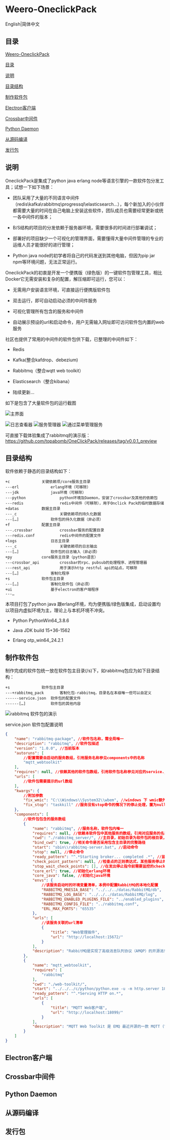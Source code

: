 # Weero-OneclickPack

English\|简体中文

## 目录

[Weero-OneclickPack](#_Toc97723182)

[目录](#目录)

[说明](#_Toc97723184)

[目录结构](#_Toc97723185)

[制作软件包](#_Toc97723186)

[Electron客户端](#electron客户端)

[Crossbar中间件](#_Toc97723188)

[Python Daemon](#_Toc97723189)

[从源码编译](#_Toc97723190)

[发行包](#_Toc97723191)

## 说明

OneclickPack是集成了python java erlang node等语言引擎的一款软件包分发工具；试想一下如下场景：

-   团队采用了大量的不同语言中间件（redis\\kafka\\rabbitmq\\progressql\\elasticsearch…），每个新加入的小伙伴都需要大量的时间在自己电脑上安装这些软件，团队成员也需要经常更新或统一各中间件的版本；

-   B/S结构的项目的分发依赖于服务器环境，需要很多的时间进行部署调试；

-   部署好的项目缺少一个可视化的管理界面，需要懂得大量中间件管理的专业的运维人员才能很好的进行管理；

-   Python java node的初学者将自己的代码发送到其他电脑，但因为pip jar npm等环境问题，无法正常运行。

OneclickPack的初衷是开发一个便携版（绿色版）的一键软件包管理工具，相比Docker它无需安装和复杂的配置，解压缩即可运行，您可以：

-   无需用户安装语言环境，可直接运行便携版软件包

-   双击运行，即可自动启动必须的中间件服务

-   可视化管理所有包含的服务和中间件

-   自动展示预设的url和启动命令，用户无需输入网址即可访问软件包内置的web服务

社区也提供了常用的中间件的软件包供下载，已整理的中间件如下：

-   Redis

-   Kafka(整合kafdrop、debezium)

-   Rabbitmq（整合wqtt web toolkit）

-   Elasticsearch（整合kibana）

-   陆续更新…

如下是包含了大量软件包的运行截图

![主界面](media/e279b91bed55e0776d3ca2087a6cd36a.png)

![日志查看器](media/e4d0acd1668a9ee7894f8bf581e6e3a5.png) ![服务管理器](media/a472388c0b1b4ee968638a3ad073ffa4.png) ![通过菜单管理服务](media/cccc64a8f7b4ad51eb9355f64e8bf49e.png)

可直接下载体验集成了rabbitmq的演示版：https://github.com/topabomb/OneClickPack/releases/tag/v0.0.1_preview

## 目录结构

软件依赖于静态的目录结构如下：

~~~~~~~~~~~~~~~~~~~~~~~~~~~~~~~~~~~~~~~~~~~~~~~~~~~~~~~~~~~~~~~~~~~~~~~~~~~~~~~~
+c				关键依赖项/core服务主目录
---erl				erlang环境（可移除）
---jdk				java环境（可移除）
---python				python环境及Daemon，安装了crossbar及其他的依赖包
---redis				redis中间件（可移除），用于Onclick Pack的临时数据存储
+datas			数据主目录
---_c					关键依赖项的持久化数据
---[…]				软件包的持久化数据（非必须）
+f				配置主目录
---.crossbar			crossbar服务的配置目录
---redis.conf			redis中间件的配置文件
+logs				日志主目录
---_c					关键依赖项的日志输出
---[…]				软件包的日志输入（非必须）
+py				core服务主目录（python语言）
---crossbar_api			crossbar的rpc、pubsub的处理程序、进程管理器
---rest_api				用于演示http restful api的站点，可移除
---[…]				客制化程序
+s				软件包主目录
---[…]				客制化软件包（非必须）
+ui					基于electron的客户端程序
---…
~~~~~~~~~~~~~~~~~~~~~~~~~~~~~~~~~~~~~~~~~~~~~~~~~~~~~~~~~~~~~~~~~~~~~~~~~~~~~~~~

本项目打包了python java 跟erlang环境，均为便携版/绿色版集成，启动设置均以项目内虚拟环境为主，理论上与本机环境不冲突。

-   Python PythonWin64_3.8.6

-   Java JDK build 15+36-1562

-   Erlang otp_win64_24.2.1

## 制作软件包

制作完成的软件包统一放在软件包主目录(/s)下，如rabbitmq包应为如下目录结构：

~~~~~~~~~~~~~~~~~~~~~~~~~~~~~~~~~~~~~~~~~~~~~~~~~~~~~~~~~~~~~~~~~~~~~~~~~~~~~~~~
+s				软件包主目录
---+rabbitmq_pack		客制化包-rabbitmq，目录名在本级唯一但可以自定义
------service.json	软件包的配置文件
------[…]			软件包的其他内容
~~~~~~~~~~~~~~~~~~~~~~~~~~~~~~~~~~~~~~~~~~~~~~~~~~~~~~~~~~~~~~~~~~~~~~~~~~~~~~~~

![rabbitmq 软件包的演示](media/79c1ba874b62c49fed5934ea73678bfd.png)

service.json 软件包配置说明

~~~~~~~~~~~~~~~~~~~~~~~~~~~~~~~~~~~~~~~~~~~~~~~~~~~~~~~~~~~~~~~~~~~~~~~~~~~ json
{
    "name": "rabbitmq-package", //软件包名称，需全局唯一
    "description": "rabbitmq", //软件包描述
    "version": "1.0.0", //当前版本
    "autoruns": [
        //配置需要自启动的服务数组，引用服务名称参见components中的名称
        "mqtt_webtoolkit"
    ],
    "requires": null, //依赖其他的软件包数组，引用软件包名称参见对应的service.json中的配置
    "urls": [
        //软件包需要展示的url数组
    ],
    "kwargs": {
        //附加参数
        "fix_wmic": "C:\\Windows\\System32\\wbem", //windows 下 wmic额外处理，修复PATH中无法找到wmic
        "fix_stop": "taskkill" //服务没有stop命令的情况下的停止处理，置为null使用terminate()退出进程，Windows下置为taskkill将使用taskkill中止进程
    },
    "components": [
        //软件包包含的服务数组
        {
            "name": "rabbitmq", //服务名称，软件包内唯一
            "requires": null, //依赖本软件包中其他服务的数组，引用对应服务的名称
            "cwd": "./rabbitmq_server/", //主目录，初始目录为软件包的根目录，即包含service.json的目录
            "bind_cwd": true, //相关命令是否采用包含主目录的完整路径
            "start": "sbin\\rabbitmq-server.bat", //启动命令
            "stop": null, //停止命令
            "ready_pattern": "^.*Starting broker... completed .*", //监控服务启动完成的正则表达式
            "check_point_pattern": null, //检查点的正则表达式，某些服务停止时依赖其他服务的状态，在stop_wait_check_points配置监控的目标服务
            "stop_wait_check_points": [], //在发出停止指令前需要监控的checkPoint，使用服务名数组
            "core_erl": true, //初始化erlang环境
            "core_java": false, //初始化java环境
            "envs": {
                //该服务启动时的环境变量清单，本例中配置RabbitMQ的本地化配置
                "RABBITMQ_MNESIA_BASE": "../../../datas/RabbitMQ/db",
                "RABBITMQ_LOG_BASE": "../../../datas/RabbitMQ/log",
                "RABBITMQ_ENABLED_PLUGINS_FILE": "../enabled_plugins",
                "RABBITMQ_CONFIG_FILE": "../rabbitmq.conf",
                "ERL_MAX_PORTS": "65535"
            },
            "urls": [
                //该服务关联的url清单
                {
                    "title": "Web管理插件",
                    "url": "http://localhost:15672/"
                }
            ],
            "description": "RabbitMQ是实现了高级消息队列协议（AMQP）的开源消息代理软件（亦称面向消息的中间件）。本服务开启了web_mqtt与management插件；" //服务描述
        },
        {
            "name": "mqtt_webtoolkit",
            "requires": [
                "rabbitmq"
            ],
            "cwd": "./web-toolkit/",
            "start": "../../../c/python/python.exe -u -m http.server 18099 --directory ./",
            "ready_pattern": "^.*Serving HTTP on.*",
            "urls": [
                {
                    "title": "MQTT Web客户端",
                    "url": "http://localhost:18099/"
                }
            ],
            "description": "MQTT Web Toolkit 是 EMQ 最近开源的一款 MQTT (WebSocket) 测试工具。该工具采用了聊天界面形式，简化了页面操作逻辑，方便用户快速测试验证MQTT应用场景。"
        }
    ]
}
~~~~~~~~~~~~~~~~~~~~~~~~~~~~~~~~~~~~~~~~~~~~~~~~~~~~~~~~~~~~~~~~~~~~~~~~~~~~~~~~

## Electron客户端

## Crossbar中间件

## Python Daemon

## 从源码编译

## 发行包
